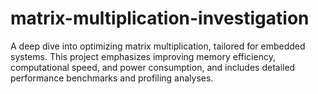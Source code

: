 # matrix-multiplication-investigation
A deep dive into optimizing matrix multiplication, tailored for embedded systems. This project emphasizes improving memory efficiency, computational speed, and power consumption, and includes detailed performance benchmarks and profiling analyses.
